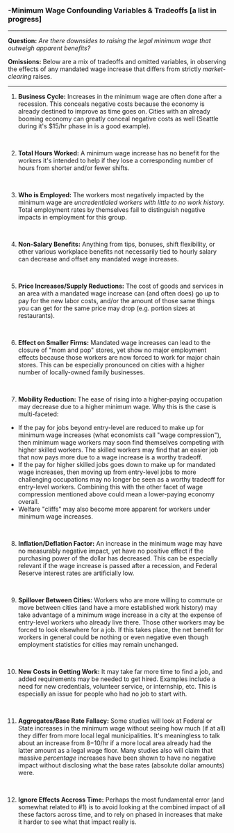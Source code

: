 ### -Minimum Wage Confounding Variables & Tradeoffs [a list in progress]
---

**Question:** *Are there downsides to raising the legal minimum wage that outweigh apparent benefits?*

**Omissions:** Below are a mix of tradeoffs and omitted variables, in observing the effects of any mandated wage increase that differs from strictly *market-clearing* raises.

---

1) **Business Cycle:** Increases in the minimum wage are often done after a recession. This conceals negative costs because the economy is already destined to improve as time goes on. Cities with an already booming economy can greatly conceal negative costs as well (Seattle during it's $15/hr phase in is a good example).

&nbsp;

2) **Total Hours Worked:** A minimum wage increase has no benefit for the workers it's intended to help if they lose a corresponding number of hours from shorter and/or fewer shifts.

&nbsp;

3) **Who is Employed:** The workers most negatively impacted by the minimum wage are *uncredentialed workers with little to no work history.* Total employment rates by themselves fail to distinguish negative impacts in employment for this group.

&nbsp;

4) **Non-Salary Benefits:** Anything from tips, bonuses, shift flexibility, or other various workplace benefits not necessarily tied to hourly salary can decrease and offset any mandated wage increases. 

&nbsp;

5) **Price Increases/Supply Reductions:** The cost of goods and services in an area with a mandated wage increase can (and often does) go up to pay for the new labor costs, and/or the amount of those same things you can get for the same price may drop (e.g. portion sizes at restaurants).

&nbsp;

6) **Effect on Smaller Firms:** Mandated wage increases can lead to the closure of "mom and pop" stores, yet show no major employment effects because those workers are now forced to work for major chain stores. This can be especially pronounced on cities with a higher number of locally-owned family businesses.

&nbsp;

7) **Mobility Reduction:** The ease of rising into a higher-paying occupation may decrease due to a higher minimum wage. Why this is the case is multi-faceted: 

* If the pay for jobs beyond entry-level are reduced to make up for minimum wage increases (what economists call "wage compression"), then minimum wage workers may soon find themselves competing with higher skilled workers. The skilled workers may find that an easier job that now pays more due to a wage increase is a worthy tradeoff.
* If the pay for higher skilled jobs goes down to make up for mandated wage increases, then moving up from entry-level jobs to more challenging occupations may no longer be seen as a worthy tradeoff for entry-level workers. Combining this with the other facet of wage compression mentioned above could mean a lower-paying economy overall.
* Welfare "cliffs" may also become more apparent for workers under minimum wage increases.

&nbsp;

8) **Inflation/Deflation Factor:** An increase in the minimum wage may have no measurably negative impact, yet have no positive effect if the purchasing power of the dollar has decreased. This can be especially relevant if the wage increase is passed after a recession, and Federal Reserve interest rates are artificially low.

&nbsp;

9) **Spillover Between Cities:** Workers who are more willing to commute or move between cities (and have a more established work history) may take advantage of a minimum wage increase in a city at the expense of entry-level workers who already live there. Those other workers may be forced to look elsewhere for a job. If this takes place, the net benefit for workers in general could be nothing or even negative even though employment statistics for cities may remain unchanged.

&nbsp;

10) **New Costs in Getting Work:** It may take far more time to find a job, and added requirements may be needed to get hired. Examples include a need for new credentials, volunteer service, or internship, etc. This is especially an issue for people who had no job to start with.

&nbsp;

11) **Aggregates/Base Rate Fallacy:** Some studies will look at Federal or State increases in the minimum wage without seeing how much (if at all) they differ from more local legal municipalities. It's meaningless to talk about an increase from $8-$10/hr if a more local area already had the latter amount as a legal wage floor. Many studies also will claim that massive *percentage* increases have been shown to have no negative impact without disclosing what the base rates (absolute dollar amounts) were.

&nbsp;

12) **Ignore Effects Accross Time:** Perhaps the most fundamental error (and somewhat related to #1) is to avoid looking at the combined impact of all these factors across time, and to rely on phased in increases that make it harder to see what that impact really is.
